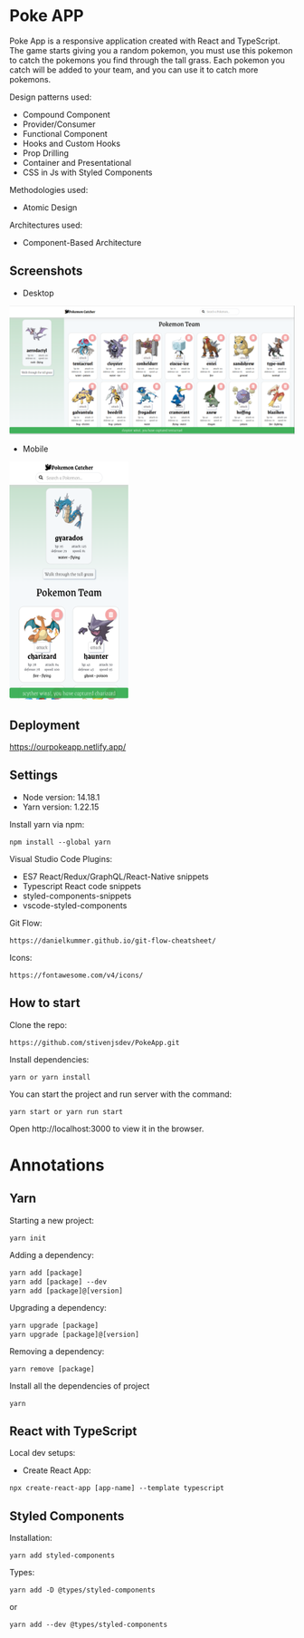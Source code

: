 # Poke APP

Poke App is a responsive application created with React and TypeScript. The game starts giving you a random pokemon, you must use this pokemon to catch the pokemons you find through the tall grass. Each pokemon you catch will be added to your team, and you can use it to catch more pokemons.


Design patterns used:
- Compound Component
- Provider/Consumer
- Functional Component
- Hooks and Custom Hooks
- Prop Drilling
- Container and Presentational
- CSS in Js with Styled Components

Methodologies used:
- Atomic Design

Architectures used:
- Component-Based Architecture

## Screenshots

- Desktop

![poke-desktop](./github-assets/poke-desktop.png)

- Mobile

<img src="./github-assets/poke-mobile.png" alt="poke-mobile" width="210" height="420" >

## Deployment

https://ourpokeapp.netlify.app/

## Settings

- Node version: 14.18.1
- Yarn version: 1.22.15

Install yarn via npm:

```
npm install --global yarn
```

Visual Studio Code Plugins: 

- ES7 React/Redux/GraphQL/React-Native snippets
- Typescript React code snippets
- styled-components-snippets
- vscode-styled-components

Git Flow:
```
https://danielkummer.github.io/git-flow-cheatsheet/
```

Icons:
```
https://fontawesome.com/v4/icons/
```

## How to start

Clone the repo:
```
https://github.com/stivenjsdev/PokeApp.git
```

Install dependencies:
```
yarn or yarn install
```

You can start the project and run server with the command:
```
yarn start or yarn run start
```

Open http://localhost:3000 to view it in the browser.

# Annotations

## Yarn

Starting a new project:
```
yarn init
```

Adding a dependency:
```
yarn add [package]
yarn add [package] --dev
yarn add [package]@[version]
```

Upgrading a dependency:
```
yarn upgrade [package]
yarn upgrade [package]@[version]
```

Removing a dependency:
```
yarn remove [package]
```

Install all the dependencies of project
```
yarn
```

## React with TypeScript

Local dev setups:
- Create React App:
```
npx create-react-app [app-name] --template typescript
```

## Styled Components

Installation:
```
yarn add styled-components
```

Types:
```
yarn add -D @types/styled-components
```
or
```
yarn add --dev @types/styled-components
```
